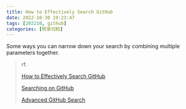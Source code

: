 ```yaml
---
title: How to Effectively Search GitHub
date: 2022-10-30 19:23:47
tags: [202210, github]
categories: [转录归档]
---
```


Some ways you can narrow down your search by combining multiple parameters together.

<!-- more -->

> rf.
>
> [How to Effectively Search GitHub](https://www.freecodecamp.org/news/github-search-tips/)
>
> [Searching on GitHub](https://docs.github.com/en/search-github/searching-on-github)
>
> [Advanced GitHub Search](https://github.com/search/advanced?)
